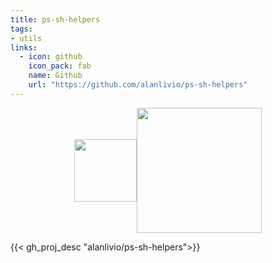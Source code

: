```yaml
---
title: ps-sh-helpers
tags:
- utils
links:
  - icon: github
    icon_pack: fab
    name: Github
    url: "https://github.com/alanlivio/ps-sh-helpers"
---
```


<div style="display: flex; justify-content: center; align-items: center; font-size: 0;">
  <img src="https://upload.wikimedia.org/wikipedia/commons/2/2f/PowerShell_5.0_icon.png" width="100"/>
  <img src="https://upload.wikimedia.org/wikipedia/commons/thumb/8/82/Gnu-bash-logo.svg/216px-Gnu-bash-logo.svg.png" width="200" />
</div>

{{< gh_proj_desc "alanlivio/ps-sh-helpers">}}
